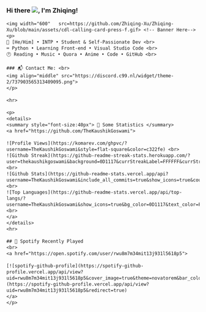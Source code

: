 ### Hi there <img src="https://media.giphy.com/media/hvRJCLFzcasrR4ia7z/giphy.gif" width="25px">, I'm Zhiqing!
<div align="left">

    <img width="600"   src=https://github.com/Zhiqing-Xu/Zhiqing-Xu/blob/main/assets/cdl-calling-card-press-f.gif> <!-- Banner Here-->
    <p>
    🎨 [He/Him] • INTP • Student & Self-Passionate Dev <br>
    ⌨️ Python • Learning Front-end • Visual Studio Code <br>
    🕐 Reading • Music • Quora • Anime • Code • GitHub <br>

    ### 📬 Contact Me: <br>
    <img align="middle" src="https://discord.c99.nl/widget/theme-2/737903565313409095.png">
    </p>

    <hr>

    <p>
    <details>
    <summary style="font-size:40px"> 🔖 Some Statistics </summary>
    <a href="https://github.com/TheKaushikGoswami">

    ![Profile Views](https://komarev.com/ghpvc/?username=TheKaushikGoswami&style=flat-square&color=c322fe) <br>
    ![Github Streak](https://github-readme-streak-stats.herokuapp.com/?user=thekaushikgoswami&background=0D1117&currStreakLabel=FFFFFF&currStreakNum=FFFFFF&sideNums=FFFFFF&sideLabels=FFFFFF&dates=FFFFFF&fire=c322fe&ring=c322fe&hide_border=true) <br>
    ![Github Stats](https://github-readme-stats.vercel.app/api?username=TheKaushikGoswami&include_all_commits=true&show_icons=true&count_private=true&show_owner=true&bg_color=0D1117&text_color=FFFFFF&icon_color=c322fe&title_color=FFFFFF&hide_border=true) <br>
    ![Top Languages](https://github-readme-stats.vercel.app/api/top-langs/?username=TheKaushikGoswami&show_icons=true&bg_color=0D1117&text_color=FFFFFF&title_color=FFFFFF&layout=compact&hide_border=true) <br>
    </a>
    </details>
    <hr>

    ## 🎴 Spotify Recently Played
    <br>
    <a href="https://open.spotify.com/user/rwu8m7m34mit13j931l5618p5">

    [![spotify-github-profile](https://spotify-github-profile.vercel.app/api/view?uid=rwu8m7m34mit13j931l5618p5&cover_image=true&theme=novatorem&bar_color=53b14f&bar_color_cover=true)](https://spotify-github-profile.vercel.app/api/view?uid=rwu8m7m34mit13j931l5618p5&redirect=true)
    </a>
    </p>
    
</div>
